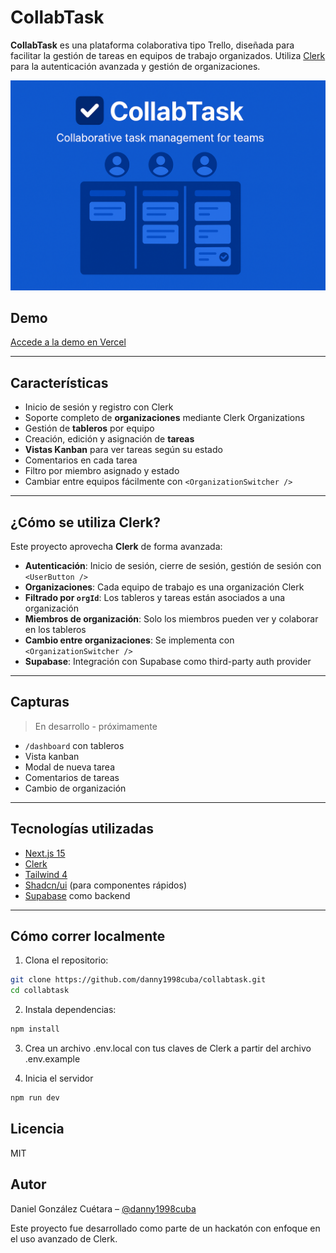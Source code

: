 # CollabTask

**CollabTask** es una plataforma colaborativa tipo Trello, diseñada para facilitar la gestión de tareas en equipos de trabajo organizados. Utiliza [Clerk](https://clerk.com) para la autenticación avanzada y gestión de organizaciones.

![CollabTask Banner](./public/images/banner.png)

## Demo

[Accede a la demo en Vercel](https://collabtask.vercel.app)

---

## Características

- Inicio de sesión y registro con Clerk
- Soporte completo de **organizaciones** mediante Clerk Organizations
- Gestión de **tableros** por equipo
- Creación, edición y asignación de **tareas**
- **Vistas Kanban** para ver tareas según su estado
- Comentarios en cada tarea
- Filtro por miembro asignado y estado
- Cambiar entre equipos fácilmente con `<OrganizationSwitcher />`

---

## ¿Cómo se utiliza Clerk?

Este proyecto aprovecha **Clerk** de forma avanzada:

- **Autenticación**: Inicio de sesión, cierre de sesión, gestión de sesión con `<UserButton />`
- **Organizaciones**: Cada equipo de trabajo es una organización Clerk
- **Filtrado por `orgId`**: Los tableros y tareas están asociados a una organización
- **Miembros de organización**: Solo los miembros pueden ver y colaborar en los tableros
- **Cambio entre organizaciones**: Se implementa con `<OrganizationSwitcher />`
- **Supabase**: Integración con Supabase como third-party auth provider

---

## Capturas

> En desarrollo - próximamente

- `/dashboard` con tableros
- Vista kanban
- Modal de nueva tarea
- Comentarios de tareas
- Cambio de organización

---

## Tecnologías utilizadas

- [Next.js 15](https://nextjs.org/)
- [Clerk](https://clerk.dev)
- [Tailwind 4](https://tailwindcss.com/)
- [Shadcn/ui](https://ui.shadcn.com/) (para componentes rápidos)
- [Supabase](https://supabase.com/) como backend

---

## Cómo correr localmente

1. Clona el repositorio:

```bash
git clone https://github.com/danny1998cuba/collabtask.git
cd collabtask
```

2. Instala dependencias:

```bash
npm install
```

3. Crea un archivo .env.local con tus claves de Clerk a partir del archivo .env.example

4. Inicia el servidor

```bash
npm run dev
```

## Licencia

MIT

## Autor

Daniel González Cuétara – [@danny1998cuba](https://github.com/danny1998cuba)

Este proyecto fue desarrollado como parte de un hackatón con enfoque en el uso avanzado de Clerk.
